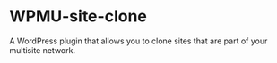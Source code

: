 WPMU-site-clone
===============

A WordPress plugin that allows you to clone sites that are part of your multisite network.